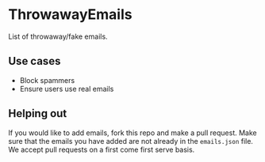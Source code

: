 # ThrowawayEmails
List of throwaway/fake emails.

## Use cases

- Block spammers
- Ensure users use real emails

## Helping out

If you would like to add emails, fork this repo and make a pull request. Make sure that the emails you have added are not already in the `emails.json` file. We accept pull requests on a first come first serve basis.
